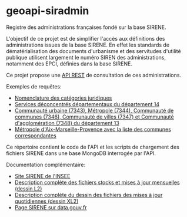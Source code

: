 # geoapi-siradmin

Registre des administrations françaises fondé sur la base SIRENE.

L'objectif de ce projet est de simplifier l'accès aux définitions des administrations issues de la base SIRENE.
En effet les standards de dématérialisation des documents d'urbanisme et des servitudes d'utilité publique
utilisent largement le numéro SIREN des administrations, notamment des EPCI,
définies dans la base SIRENE.

Ce projet propose une [API REST](http://siradmin.geoapi.fr/)
de consultation de ces administrations.

Exemples de requêtes:
- [Nomenclature des catégories juridiques](http://siradmin.geoapi.fr/categoriesJuridiques)
- [Services déconcentrés départementaux du département 14](http://siradmin.geoapi.fr/admins?nj=7172&departement=14)
- [Communauté urbaine (7343), Métropole (7344), Communauté de communes (7346), Communauté de villes (7347) et
Communauté d'agglomération (7348) du département 13](http://siradmin.geoapi.fr/admins?nj=734[34678]&departement=13)
- [Métropole d'Aix-Marseille-Provence avec la liste des communes correspondantes](http://siradmin.geoapi.fr/admins/200054807)

Ce répertoire contient le code de l'API et les scripts de chargement des fichiers SIRENE dans une base MongoDB
interrogée par l'API.

Documentation complémentaire:
  - [Site SIRENE de l'INSEE](https://www.sirene.fr/)
  - [Description complète des fichiers stocks et mises à jour mensuelles (dessin L2)](https://www.sirene.fr/static-resources/doc/dessin_L2_description_complete.pdf?version=1.14)
  - [Description complète du dessin des fichiers des mises à jour quotidiennes (dessin XL2)](https://www.sirene.fr/static-resources/doc/dessin_XL2_description_complete.pdf?version=1.14)
  - [Page SIRENE sur data.gouv.fr](https://www.data.gouv.fr/fr/datasets/base-sirene-des-entreprises-et-de-leurs-etablissements-siren-siret/)
